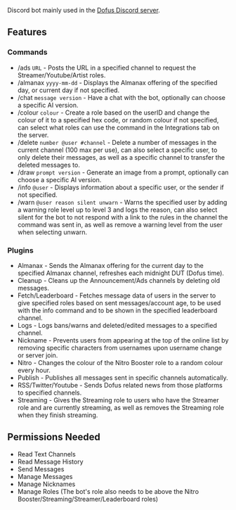 Discord bot mainly used in the [Dofus Discord server](https://discord.gg/0RDH0dqUoTRkCjSF).

## Features
### Commands
- /ads `URL` - Posts the URL in a specified channel to request the Streamer/Youtube/Artist roles.
- /almanax `yyyy-mm-dd` - Displays the Almanax offering of the specified day, or current day if not specified.
- /chat `message version` - Have a chat with the bot, optionally can choose a specific AI version.
- /colour `colour` - Create a role based on the userID and change the colour of it to a specified hex code, or random colour if not specified, can select what roles can use the command in the Integrations tab on the server.
- /delete `number @user #channel` - Delete a number of messages in the current channel (100 max per use), can also select a specific user, to only delete their messages, as well as a specific channel to transfer the deleted messages to.
- /draw `prompt version` - Generate an image from a prompt, optionally can choose a specific AI version.
- /info `@user` - Displays information about a specific user, or the sender if not specified.
- /warn `@user reason silent unwarn` - Warns the specified user by adding a warning role level up to level 3 and logs the reason, can also select silent for the bot to not respond with a link to the rules in the channel the command was sent in, as well as remove a warning level from the user when selecting unwarn.

### Plugins
- Almanax - Sends the Almanax offering for the current day to the specified Almanax channel, refreshes each midnight DUT (Dofus time).
- Cleanup - Cleans up the Announcement/Ads channels by deleting old messages.
- Fetch/Leaderboard - Fetches message data of users in the server to give specified roles based on sent messages/account age, to be used with the info command and to be shown in the specified leaderboard channel.
- Logs - Logs bans/warns and deleted/edited messages to a specified channel.
- Nickname - Prevents users from appearing at the top of the online list by removing specific characters from usernames upon username change or server join.
- Nitro - Changes the colour of the Nitro Booster role to a random colour every hour.
- Publish - Publishes all messages sent in specific channels automatically.
- RSS/Twitter/Youtube - Sends Dofus related news from those platforms to specified channels.
- Streaming - Gives the Streaming role to users who have the Streamer role and are currently streaming, as well as removes the Streaming role when they finish streaming.

## Permissions Needed
- Read Text Channels
- Read Message History
- Send Messages
- Manage Messages
- Manage Nicknames
- Manage Roles (The bot's role also needs to be above the Nitro Booster/Streaming/Streamer/Leaderboard roles)
